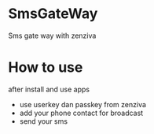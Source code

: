 # SmsGateWay
Sms gate way with zenziva

# How to use

after install and use apps
- use userkey dan passkey from zenziva
- add your phone contact for broadcast
- send your sms 


